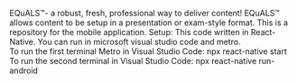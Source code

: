  EQuALS™- a robust, fresh, professional way to deliver content! EQuALS™ allows content to be setup in a presentation or exam-style format. This is a repository for the mobile application.
Setup: This code written in React-Native. You can run in microsoft visual studio code and metro.  
To run the first terminal Metro in Visual Studio Code: 
npx react-native start
To run the second terminal in Visual Studio Code:
npx react-native run-android
